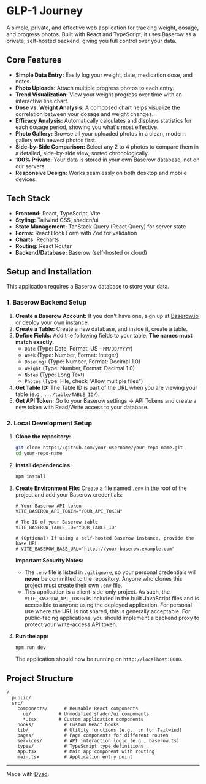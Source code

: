 # GLP-1 Journey

A simple, private, and effective web application for tracking weight, dosage, and progress photos. Built with React and TypeScript, it uses Baserow as a private, self-hosted backend, giving you full control over your data.

## Core Features

*   **Simple Data Entry:** Easily log your weight, date, medication dose, and notes.
*   **Photo Uploads:** Attach multiple progress photos to each entry.
*   **Trend Visualization:** View your weight progress over time with an interactive line chart.
*   **Dose vs. Weight Analysis:** A composed chart helps visualize the correlation between your dosage and weight changes.
*   **Efficacy Analysis:** Automatically calculates and displays statistics for each dosage period, showing you what's most effective.
*   **Photo Gallery:** Browse all your uploaded photos in a clean, modern gallery with newest photos first.
*   **Side-by-Side Comparison:** Select any 2 to 4 photos to compare them in a detailed, side-by-side view, sorted chronologically.
*   **100% Private:** Your data is stored in your own Baserow database, not on our servers.
*   **Responsive Design:** Works seamlessly on both desktop and mobile devices.

## Tech Stack

*   **Frontend:** React, TypeScript, Vite
*   **Styling:** Tailwind CSS, shadcn/ui
*   **State Management:** TanStack Query (React Query) for server state
*   **Forms:** React Hook Form with Zod for validation
*   **Charts:** Recharts
*   **Routing:** React Router
*   **Backend/Database:** Baserow (self-hosted or cloud)

## Setup and Installation

This application requires a Baserow database to store your data.

### 1. Baserow Backend Setup

1.  **Create a Baserow Account:** If you don't have one, sign up at [Baserow.io](https://baserow.io) or deploy your own instance.
2.  **Create a Table:** Create a new database, and inside it, create a table.
3.  **Define Fields:** Add the following fields to your table. **The names must match exactly.**
    *   `Date` (Type: Date, Format: US - `MM/DD/YYYY`)
    *   `Week` (Type: Number, Format: Integer)
    *   `Dose(mg)` (Type: Number, Format: Decimal 1.0)
    *   `Weight` (Type: Number, Format: Decimal 1.0)
    *   `Notes` (Type: Long Text)
    *   `Photos` (Type: File, check "Allow multiple files")
4.  **Get Table ID:** The Table ID is part of the URL when you are viewing your table (e.g., `.../table/TABLE_ID/`).
5.  **Get API Token:** Go to your Baserow settings -> API Tokens and create a new token with Read/Write access to your database.

### 2. Local Development Setup

1.  **Clone the repository:**
    ```bash
    git clone https://github.com/your-username/your-repo-name.git
    cd your-repo-name
    ```
2.  **Install dependencies:**
    ```bash
    npm install
    ```
3.  **Create Environment File:**
    Create a file named `.env` in the root of the project and add your Baserow credentials:
    ```env
    # Your Baserow API token
    VITE_BASEROW_API_TOKEN="YOUR_API_TOKEN"

    # The ID of your Baserow table
    VITE_BASEROW_TABLE_ID="YOUR_TABLE_ID"

    # (Optional) If using a self-hosted Baserow instance, provide the base URL
    # VITE_BASEROW_BASE_URL="https://your-baserow.example.com"
    ```
    
    **Important Security Notes:**
    *   The `.env` file is listed in `.gitignore`, so your personal credentials will **never** be committed to the repository. Anyone who clones this project must create their own `.env` file.
    *   This application is a client-side-only project. As such, the `VITE_BASEROW_API_TOKEN` is included in the built JavaScript files and is accessible to anyone using the deployed application. For personal use where the URL is not shared, this is generally acceptable. For public-facing applications, you should implement a backend proxy to protect your write-access API token.

4.  **Run the app:**
    ```bash
    npm run dev
    ```
    The application should now be running on `http://localhost:8080`.

## Project Structure
```
/
  public/
  src/
    components/      # Reusable React components
      ui/          # Unmodified shadcn/ui components
      *.tsx        # Custom application components
    hooks/           # Custom React hooks
    lib/             # Utility functions (e.g., cn for Tailwind)
    pages/           # Page components for different routes
    services/        # API interaction logic (e.g., baserow.ts)
    types/           # TypeScript type definitions
    App.tsx          # Main app component with routing
    main.tsx         # Application entry point
```

---
Made with [Dyad](https://www.dyad.sh/).